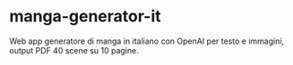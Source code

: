# manga-generator-it
Web app generatore di manga in italiano con OpenAI per testo e immagini, output PDF 40 scene su 10 pagine.
